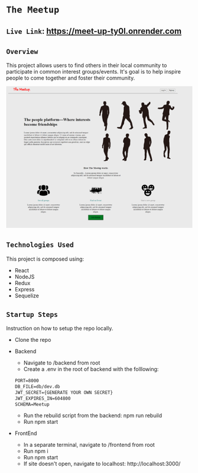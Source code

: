 # `The Meetup`

## `Live Link`: https://meet-up-ty0l.onrender.com

## `Overview`
This project allows users to find others in their local community to participate in common interest groups/events. It's goal is to help inspire people to come together and foster their community.

![Alt text](/images/preview.png)

## `Technologies Used`
This project is composed using:
 * React
 * NodeJS
 * Redux
 * Express
 * Sequelize

## `Startup Steps`
Instruction on how to setup the repo locally.
* Clone the repo
* Backend
  * Navigate to /backend from root
  * Create a .env in the root of backend with the folllowing:
  ``````
  PORT=8000
  DB_FILE=db/dev.db
  JWT_SECRET={GENERATE YOUR OWN SECRET}
  JWT_EXPIRES_IN=604800
  SCHEMA=Meetup
  ``````
  * Run the rebuild script from the backend: npm run rebuild
  * Run npm start

* FrontEnd
  * In a separate terminal, navigate to /frontend from root
  * Run npm i
  * Run npm start
  * If site doesn't open, navigate to localhost: http://localhost:3000/
